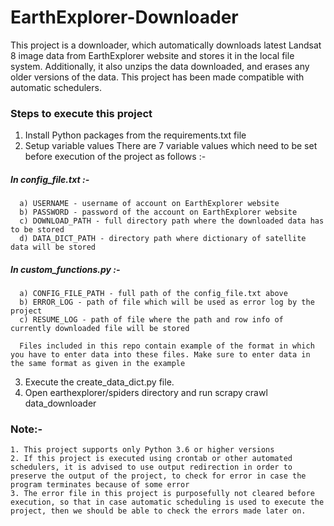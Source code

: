 # EarthExplorer-Downloader
This project is a downloader, which automatically downloads latest Landsat 8 image data from EarthExplorer website and stores it in the local file system. Additionally, it also unzips the data downloaded, and erases any older versions of the data. This project has been made compatible with automatic schedulers.

### Steps to execute this project
1. Install Python packages from the requirements.txt file
2. Setup variable values
   There are 7 variable values which need to be set before execution of the project as follows :-
   
#####   In config_file.txt :-
      a) USERNAME - username of account on EarthExplorer website
      b) PASSWORD - password of the account on EarthExplorer website
      c) DOWNLOAD_PATH - full directory path where the downloaded data has to be stored
      d) DATA_DICT_PATH - directory path where dictionary of satellite data will be stored
   
#####   In custom_functions.py :-
      a) CONFIG_FILE_PATH - full path of the config_file.txt above
      b) ERROR_LOG - path of file which will be used as error log by the project
      c) RESUME_LOG - path of file where the path and row info of currently downloaded file will be stored
   
      Files included in this repo contain example of the format in which you have to enter data into these files. Make sure to enter data in the same format as given in the example
   
3. Execute the create_data_dict.py file.
4. Open earthexplorer/spiders directory and run scrapy crawl data_downloader

### Note:- 
    1. This project supports only Python 3.6 or higher versions
    2. If this project is executed using crontab or other automated schedulers, it is advised to use output redirection in order to preserve the output of the project, to check for error in case the program terminates because of some error
    3. The error file in this project is purposefully not cleared before execution, so that in case automatic scheduling is used to execute the project, then we should be able to check the errors made later on.
